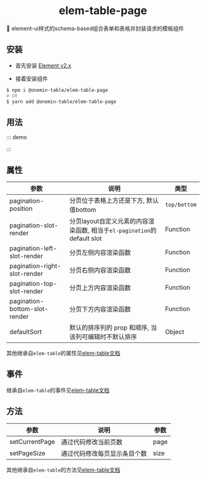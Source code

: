 <h1 align="center">elem-table-page</h1>

🚀 element-ui样式的schema-based组合表单和表格并封装请求的模板组件

## 安装

* 首先安装 [Element v2.x](https://github.com/ElemeFE/element)

* 接着安装组件

```bash
$ npm i @onemin-table/elem-table-page
# OR
$ yarn add @onemin-table/elem-table-page
```

## 用法

::: demo
<template>
  <div>
    <elem-table-page
      ref="table"
      :columns="columns"
      :current-page="0"
      :pagination-left-slot-render="leftSlot"
      data-key="programs"
      total-key="count"
      page-key="offset"
      page-size-key="limit"
      url="https://musicapi.leanapp.cn/dj/program?rid=336355127"
    />
    <button @click="handleResetPage">reset</button>
  </div>
</template>

<script>
  export default {
    computed: {
      columns() {
        return [{
          label: '名称',
          prop: 'mainSong.name',
        }, {
          label: '头像',
          prop: 'mainSong.artists[0].picUrl',
          type: 'image',
        }];
      },
    },

    methods: {
      handleResetPage() {
        const ref = this.$refs.table;
        if (ref) ref.setCurrentPage(0);
      },

      leftSlot(h) {
        return h('i', { class: 'el-icon-time' });
      },
    },
  };
</script>

<style>
.ot-pagination--elem {
  display: flex;
}
</style>
:::

## 属性

| 参数        | 说明           | 类型  |
| ------------- |---------------| ------|
| pagination-position | 分页位于表格上方还是下方, 默认值bottom | `top/bottom` |
| pagination-slot-render | 分页layout自定义元素的内容渲染函数, 相当于`el-pagination`的default slot | Function |
| pagination-left-slot-render | 分页左侧内容渲染函数 | Function |
| pagination-right-slot-render | 分页右侧内容渲染函数 | Function |
| pagination-top-slot-render | 分页上方内容渲染函数 | Function |
| pagination-bottom-slot-render | 分页下方内容渲染函数 | Function |
| defaultSort | 默认的排序列的 prop 和顺序, 当该列可编辑时不默认排序 | Object |

其他继承自`elem-table`的属性见[elem-table文档](/onemin-table/elem-table/#属性)

## 事件

继承自`elem-table`的事件见[elem-table文档](/onemin-table/elem-table/#事件)

## 方法

| 参数        | 说明           | 参数  |
| ------------- |---------------| ------|
| setCurrentPage | 通过代码修改当前页数 | page |
| setPageSize | 通过代码修改每页显示条目个数 | size |

其他继承自`elem-table`的方法见[elem-table文档](/onemin-table/elem-table/#方法)
